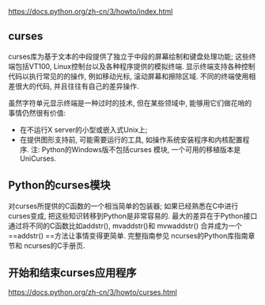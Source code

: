 https://docs.python.org/zh-cn/3/howto/index.html
## curses
curses库为基于文本的中段提供了独立于中段的屏幕绘制和键盘处理功能; 这些终端包括VT100, Linux控制台以及各种程序提供的模拟终端.
显示终端支持各种控制代码以执行常见的的操作, 例如移动光标, 滚动屏幕和擦除区域. 不同的终端使用相差很大的代码, 并且往往有自己的差异操作.

虽然字符单元显示终端是一种过时的技术, 但在某些领域中, 能够用它们做花哨的事情仍然很有价值:
- 在不运行X server的小型或嵌入式Unix上;
- 在提供图形支持前, 可能需要运行的工具, 如操作系统安装程序和内核配置程序.
注: Python的Windows版不包括curses 模块, 一个可用的移植版本是UniCurses.
## Python的curses模块
对curses所提供的C函数的一个相当简单的包装器; 如果已经熟悉在C中进行curses变成, 把这些知识转移到Python是非常容易的. 最大的差异在于Python接口通过将不同的C函数比如addstr(), mvaddstr()和 mvwaddstr() 合并成为一个 ==addstr() ==方法让事情变得更简单.
完整指南参见 ncurses的Python库指南章节和 ncurses的C手册页.
## 开始和结束curses应用程序
https://docs.python.org/zh-cn/3/howto/curses.html




